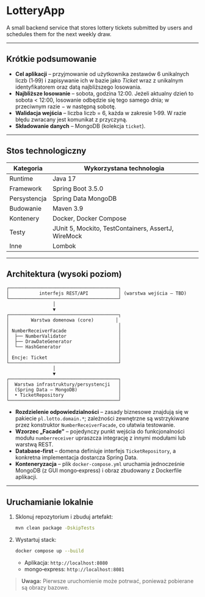 # LotteryApp

A small backend service that stores lottery tickets submitted by users and schedules them for the next weekly draw.

---

## Krótkie podsumowanie

* **Cel aplikacji** – przyjmowanie od użytkownika zestawów 6 unikalnych liczb (1‑99) i zapisywanie ich w bazie jako *Ticket* wraz z unikalnym identyfikatorem oraz datą najbliższego losowania.
* **Najbliższe losowanie** – sobota, godzina 12:00. Jeżeli aktualny dzień to sobota < 12:00, losowanie odbędzie się tego samego dnia; w przeciwnym razie − w następną sobotę.
* **Walidacja wejścia** – liczba liczb = 6, każda w zakresie 1‑99. W razie błędu zwracany jest komunikat z przyczyną.
* **Składowanie danych** – MongoDB (kolekcja `ticket`).

---

## Stos technologiczny

| Kategoria    | Wykorzystana technologia                            |
| ------------ | -----------------------------------------           |
| Runtime      | Java 17                                             |
| Framework    | Spring Boot 3.5.0                                   |
| Persystencja | Spring Data MongoDB                                 |
| Budowanie    | Maven 3.9                                           |
| Kontenery    | Docker, Docker Compose                              |
| Testy        | JUnit 5, Mockito, TestContainers, AssertJ, WireMock |
| Inne         | Lombok                                              |

---

## Architektura (wysoki poziom)

```
┌────────────────────────────────────────┐
│           interfejs REST/API           │ (warstwa wejścia – TBD)
└────────────────────────────────────────┘
                 │                      
                 ▼                      
┌────────────────────────────────────────┐
│        Warstwa domenowa (core)        │
│                                        │
│ NumberReceiverFacade                   │
│  ├── NumberValidator                   │
│  ├── DrawDateGenerator                 │
│  └── HashGenerator                     │
│                                        │
│ Encje: Ticket                          │
└────────────────────────────────────────┘
                 │                      
                 ▼                      
┌────────────────────────────────────────┐
│  Warstwa infrastruktury/persystencji   │
│  (Spring Data – MongoDB)               │
│  • TicketRepository                    │
└────────────────────────────────────────┘
```

* **Rozdzielenie odpowiedzialności** – zasady biznesowe znajdują się w pakiecie `pl.lotto.domain.*`; zależności zewnętrzne są wstrzykiwane przez konstruktor `NumberReceiverFacade`, co ułatwia testowanie.
* **Wzorzec „Facade”** – pojedynczy punkt wejścia do funkcjonalności modułu `numberreceiver` upraszcza integrację z innymi modułami lub warstwą REST.
* **Database‑first** – domena definiuje interfejs `TicketRepository`, a konkretna implementacja dostarcza Spring Data.
* **Konteneryzacja** – plik `docker-compose.yml` uruchamia jednocześnie MongoDB (z GUI mongo‑express) i obraz zbudowany z Dockerfile aplikacji.

---

## Uruchamianie lokalnie

1. Sklonuj repozytorium i zbuduj artefakt:

   ```bash
   mvn clean package -DskipTests
   ```
2. Wystartuj stack:

   ```bash
   docker compose up --build
   ```

   * Aplikacja: `http://localhost:8080`
   * mongo‑express: `http://localhost:8081`

> **Uwaga:** Pierwsze uruchomienie może potrwać, ponieważ pobierane są obrazy bazowe.

